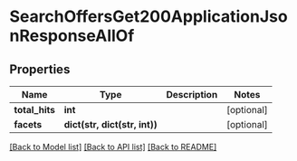 # SearchOffersGet200ApplicationJsonResponseAllOf

## Properties
Name | Type | Description | Notes
------------ | ------------- | ------------- | -------------
**total_hits** | **int** |  | [optional] 
**facets** | **dict(str, dict(str, int))** |  | [optional] 

[[Back to Model list]](../README.md#documentation-for-models) [[Back to API list]](../README.md#documentation-for-api-endpoints) [[Back to README]](../README.md)


